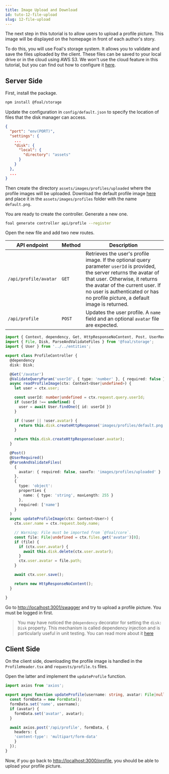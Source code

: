 ```yaml
---
title: Image Upload and Download
id: tuto-12-file-upload
slug: 12-file-upload
---
```


The next step in this tutorial is to allow users to upload a profile picture. This image will be displayed on the homepage in front of each author's story.

To do this, you will use Foal's storage system. It allows you to validate and save the files uploaded by the client. These files can be saved to your local drive or in the cloud using AWS S3. We won't use the cloud feature in this tutorial, but you can find out how to configure it [here](../../file-system/local-and-cloud-storage.md).

## Server Side

First, install the package. 

```bash
npm install @foal/storage
```

Update the configuration in `config/default.json` to specify the location of files that the disk manager can access.

```json
{
  "port": "env(PORT)",
  "settings": {
    ...
    "disk": {
      "local": {
        "directory": "assets"
      }
    }
  },
  ...
}
```

Then create the directory `assets/images/profiles/uploaded` where the profile images will be uploaded. Download the default profile image [here](./assets/default.png) and place it in the `assets/images/profiles` folder with the name `default.png`.

You are ready to create the controller. Generate a new one.

```bash
foal generate controller api/profile --register
```

Open the new file and add two new routes.

| API endpoint | Method | Description |
| --- | --- | --- |
| `/api/profile/avatar` | `GET` | Retrieves the user's profile image. If the optional query parameter `userId` is provided, the server returns the avatar of that user. Otherwise, it returns the avatar of the current user. If no user is authenticated or has no profile picture, a default image is returned. |
| `/api/profile` | `POST` | Updates the user profile. A `name` field and an optional `avatar` file are expected. |

```typescript
import { Context, dependency, Get, HttpResponseNoContent, Post, UserRequired, ValidateQueryParam } from '@foal/core';
import { File, Disk, ParseAndValidateFiles } from '@foal/storage';
import { User } from '../../entities';

export class ProfileController {
  @dependency
  disk: Disk;

  @Get('/avatar')
  @ValidateQueryParam('userId', { type: 'number' }, { required: false })
  async readProfileImage(ctx: Context<User|undefined>) {
    let user = ctx.user;

    const userId: number|undefined = ctx.request.query.userId;
    if (userId !== undefined) {
      user = await User.findOne({ id: userId })
    }

    if (!user || !user.avatar) {
      return this.disk.createHttpResponse('images/profiles/default.png');
    }

    return this.disk.createHttpResponse(user.avatar);
  }

  @Post()
  @UserRequired()
  @ParseAndValidateFiles(
    {
      avatar: { required: false, saveTo: 'images/profiles/uploaded' }
    },
    {
      type: 'object':
      properties {
        name: { type: 'string', maxLength: 255 }
      },
      required: ['name']
    }
  )
  async updateProfileImage(ctx: Context<User>) {
    ctx.user.name = ctx.request.body.name;

    // Warning: File must be imported from `@foal/core`.
    const file: File|undefined = ctx.files.get('avatar')[0];
    if (file) {
      if (ctx.user.avatar) {
        await this.disk.delete(ctx.user.avatar);
      }
      ctx.user.avatar = file.path;
    }

    await ctx.user.save();

    return new HttpResponseNoContent();
  }

}

```

Go to [http://localhost:3001/swagger](http://localhost:3001/swagger) and try to upload a profile picture. You must be logged in first.

> You may have noticed the `@dependency` decorator for setting the `disk: Disk` property. This mechanism is called dependency injection and is particularly useful in unit testing. You can read more about it [here](../../architecture/architecture-overview.md)

## Client Side

On the client side, downloading the profile image is handled in the `ProfileHeader.tsx` and `requests/profile.ts` files.

Open the latter and implement the `updateProfile` function.

```typescript
import axios from 'axios';

export async function updateProfile(username: string, avatar: File|null): Promise<void> {
  const formData = new FormData();
  formData.set('name', username);
  if (avatar) {
    formData.set('avatar', avatar);
  }

  await axios.post('/api/profile', formData, {
    headers: {
    'content-type': 'multipart/form-data'
    }
  });
}
```

Now, if you go back to [http://localhost:3000/profile](http://localhost:3000/profile), you should be able to upload your profile picture.